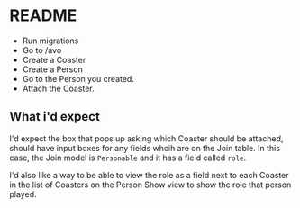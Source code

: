 # README

- Run migrations
- Go to /avo
- Create a Coaster
- Create a Person
- Go to the Person you created.
- Attach the Coaster.

## What i'd expect
I'd expect the box that pops up asking which Coaster should be attached, should have input boxes for any fields whcih are on the Join table.  In this case, the Join model is `Personable` and it has a field called `role`.

I'd also like a way to be able to view the role as a field next to each Coaster in the list of Coasters on the Person Show view to show the role that person played.